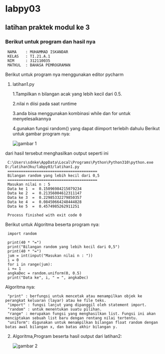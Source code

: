 # labpy03
## latihan praktek modul ke 3
### Berikut untuk program dan hasil nya 
     NAMA    : MUHAMMAD ISKANDAR
     KELAS   : TI.21.A.1
     NIM     : 312110035
     MATKUL  : BAHASA PEMROGRAMAN
Berikut untuk program nya menggunakan editor pycharm<p>
1. latihan1.py<P>
1.Tampilkan n bilangan acak yang lebih kecil dari 0.5.<p>
2.nilai n diisi pada saat runtime<P>
3.anda bisa menggunakan kombinasi while dan for untuk menyelesaikannya<p>
4.gunakan fungsi random() yang dapat diimport terlebih dahulu
Berikut untuk gambar program nya:<P>
![gambar 1](screenshot/ss1.png)

dari hasil tersebut menghasilkan output seperti ini<P>
   
     C:\Users\sdnke\AppData\Local\Programs\Python\Python310\python.exe D:/latihan3ku/labpy03/latihan1.py
     ========================================
     Bilangan random yang lebih kecil dari 0,5
     ========================================
     Masukan nilai n : 5
     Data ke 1  =  0.15096984215079234
     Data ke 2  =  0.21356004612311147
     Data ke 3  =  0.22985332279850357
     Data ke 4  =  0.08450664248444828
     Data ke 5  =  0.4574985262911251
              
     Process finished with exit code 0

Berikut untuk Algoritma beserta program nya:

     import random

     print(40 * "=")
     print("Bilangan random yang lebih kecil dari 0,5")
     print(40 * "=")
     jum = int(input("Masukan nilai n : "))
     i = 0
     for i in range(jum):
     i += 1
     angkaDec = random.uniform(0, 0.5)
     print("Data ke", i, " = ", angkaDec)

Algoritma nya:<p>

     "print" : berfungsi untuk mencetak atau menampilkan objek ke perangkat keluaran (layar) atau ke file teks.
     "import" : fungsi lanjut yang dipanggil oleh statement import.
     "random" : untuk menentukan suatu pilihan.
     "range" : merupakan fungsi yang menghasilkan list. Fungsi ini akan menciptakan sebuah list baru dengan rentang nilai tertentu.
     "uniform": digunakan untuk menampilkan bilangan float random dengan batas awal bilangan x, dan batas akhir bilangan y.

2. Algoritma,Program beserta hasil output dari latihan2:<p>
![gambar 2](screenshot/latian5.PNG)

